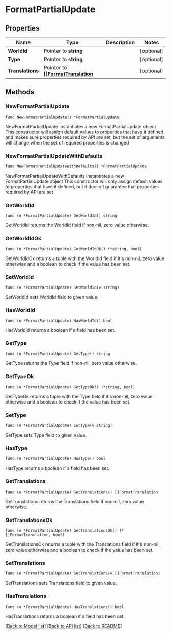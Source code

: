 # FormatPartialUpdate

## Properties

Name | Type | Description | Notes
------------ | ------------- | ------------- | -------------
**WorldId** | Pointer to **string** |  | [optional] 
**Type** | Pointer to **string** |  | [optional] 
**Translations** | Pointer to [**[]FormatTranslation**](FormatTranslation.md) |  | [optional] 

## Methods

### NewFormatPartialUpdate

`func NewFormatPartialUpdate() *FormatPartialUpdate`

NewFormatPartialUpdate instantiates a new FormatPartialUpdate object
This constructor will assign default values to properties that have it defined,
and makes sure properties required by API are set, but the set of arguments
will change when the set of required properties is changed

### NewFormatPartialUpdateWithDefaults

`func NewFormatPartialUpdateWithDefaults() *FormatPartialUpdate`

NewFormatPartialUpdateWithDefaults instantiates a new FormatPartialUpdate object
This constructor will only assign default values to properties that have it defined,
but it doesn't guarantee that properties required by API are set

### GetWorldId

`func (o *FormatPartialUpdate) GetWorldId() string`

GetWorldId returns the WorldId field if non-nil, zero value otherwise.

### GetWorldIdOk

`func (o *FormatPartialUpdate) GetWorldIdOk() (*string, bool)`

GetWorldIdOk returns a tuple with the WorldId field if it's non-nil, zero value otherwise
and a boolean to check if the value has been set.

### SetWorldId

`func (o *FormatPartialUpdate) SetWorldId(v string)`

SetWorldId sets WorldId field to given value.

### HasWorldId

`func (o *FormatPartialUpdate) HasWorldId() bool`

HasWorldId returns a boolean if a field has been set.

### GetType

`func (o *FormatPartialUpdate) GetType() string`

GetType returns the Type field if non-nil, zero value otherwise.

### GetTypeOk

`func (o *FormatPartialUpdate) GetTypeOk() (*string, bool)`

GetTypeOk returns a tuple with the Type field if it's non-nil, zero value otherwise
and a boolean to check if the value has been set.

### SetType

`func (o *FormatPartialUpdate) SetType(v string)`

SetType sets Type field to given value.

### HasType

`func (o *FormatPartialUpdate) HasType() bool`

HasType returns a boolean if a field has been set.

### GetTranslations

`func (o *FormatPartialUpdate) GetTranslations() []FormatTranslation`

GetTranslations returns the Translations field if non-nil, zero value otherwise.

### GetTranslationsOk

`func (o *FormatPartialUpdate) GetTranslationsOk() (*[]FormatTranslation, bool)`

GetTranslationsOk returns a tuple with the Translations field if it's non-nil, zero value otherwise
and a boolean to check if the value has been set.

### SetTranslations

`func (o *FormatPartialUpdate) SetTranslations(v []FormatTranslation)`

SetTranslations sets Translations field to given value.

### HasTranslations

`func (o *FormatPartialUpdate) HasTranslations() bool`

HasTranslations returns a boolean if a field has been set.


[[Back to Model list]](../README.md#documentation-for-models) [[Back to API list]](../README.md#documentation-for-api-endpoints) [[Back to README]](../README.md)


